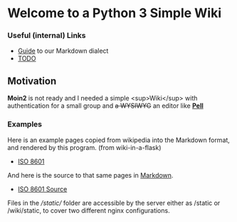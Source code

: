 # Welcome to a Python 3 Simple Wiki

### Useful (internal) Links

* [Guide](Guide) to our Markdown dialect
* [TODO](TODO)

## Motivation


<strong>Moin2</strong> is not ready and I needed a simple &lt;sup&gt;Wiki&lt;/sup&gt; with authentication for a small group and ~~a WYSIWYG~~ an editor like __[Pell](https://github.com/jaredreich/pell)__
<br>
### Examples
Here is an example pages copied from wikipedia into the Markdown format, and rendered by this program. (from wiki-in-a-flask)</p>
<ul>
   <li><a href="/wiki/ISO_8601">ISO 8601</a></li>
</ul>

And here is the source to that same pages in <a href="https://en.wikipedia.org/wiki/Markdown#Example">Markdown</a>.

<ul>
   <li><a href="/wiki/md/ISO_8601">ISO 8601 Source</a></li>
</ul>

Files in the <em>/static/</em> folder are accessible by the server either as /static or /wiki/static, to cover two different nginx configurations.
